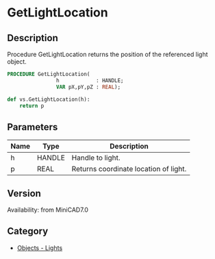 # GetLightLocation

## Description
Procedure GetLightLocation returns the position of the referenced light object.

```pascal
PROCEDURE GetLightLocation(
				h            : HANDLE;
				VAR pX,pY,pZ : REAL);
```

```python
def vs.GetLightLocation(h):
    return p
```

## Parameters
|Name|Type|Description|
|---|---|---|
|h|HANDLE|Handle to light.|
|p|REAL|Returns coordinate location of light.|

## Version
Availability: from MiniCAD7.0

## Category
* [Objects - Lights](../Categories/Objects%20-%20Lights.md)
